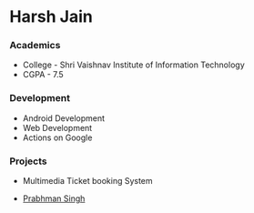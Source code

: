 # Harsh Jain

### Academics
* College - Shri Vaishnav Institute of Information Technology
* CGPA - 7.5

### Development
* Android Development
* Web Development 
* Actions on Google

### Projects
* Multimedia Ticket booking System



- [Prabhman Singh](https://github.com/Prabhman)